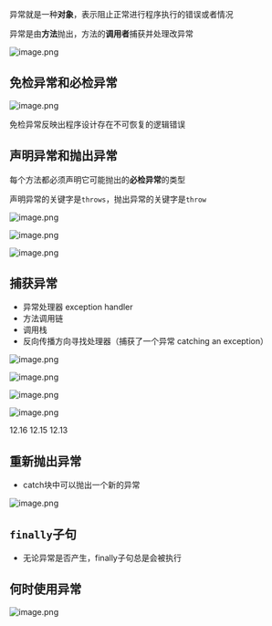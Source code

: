 异常就是一种**对象**，表示阻止正常进行程序执行的错误或者情况

异常是由**方法**抛出，方法的**调用者**捕获并处理改异常

![image.png](https://obsidian-1326430649.cos.ap-chongqing.myqcloud.com/pic/202405161022095.png)


## 免检异常和必检异常

![image.png](https://obsidian-1326430649.cos.ap-chongqing.myqcloud.com/pic/202405161034314.png)

免检异常反映出程序设计存在不可恢复的逻辑错误
## 声明异常和抛出异常

每个方法都必须声明它可能抛出的**必检异常**的类型

声明异常的关键字是`throws`，抛出异常的关键字是`throw`

![image.png](https://obsidian-1326430649.cos.ap-chongqing.myqcloud.com/pic/202405161038504.png)

![image.png](https://obsidian-1326430649.cos.ap-chongqing.myqcloud.com/pic/202405161041048.png)

![image.png](https://obsidian-1326430649.cos.ap-chongqing.myqcloud.com/pic/202405161053611.png)

## 捕获异常

- 异常处理器 exception handler
- 方法调用链
- 调用栈
- 反向传播方向寻找处理器（捕获了一个异常 catching an exception）

![image.png](https://obsidian-1326430649.cos.ap-chongqing.myqcloud.com/pic/202405161102377.png)

![image.png](https://obsidian-1326430649.cos.ap-chongqing.myqcloud.com/pic/202405161110965.png)

![image.png](https://obsidian-1326430649.cos.ap-chongqing.myqcloud.com/pic/202405161124215.png)

![image.png](https://obsidian-1326430649.cos.ap-chongqing.myqcloud.com/pic/202405161126757.png)

12.16 12.15 12.13

## 重新抛出异常

- catch块中可以抛出一个新的异常 

![image.png](https://obsidian-1326430649.cos.ap-chongqing.myqcloud.com/pic/202405161138902.png)

## `finally`子句

- 无论异常是否产生，finally子句总是会被执行
## 何时使用异常

![image.png](https://obsidian-1326430649.cos.ap-chongqing.myqcloud.com/pic/202405161140440.png)

